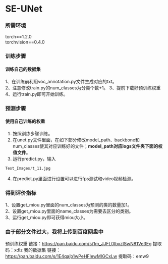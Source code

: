 # SE-UNet
### 所需环境
torch==1.2.0    
torchvision==0.4.0   
### 训练步骤

#### 训练自己的数据集
1、在训练前利用voc_annotation.py文件生成对应的txt。    
2、注意修改train.py的num_classes为分类个数+1。 
3、提前下载好预训练权重
4、运行train.py即可开始训练。  

### 预测步骤
#### 使用自己训练的权重
1. 按照训练步骤训练。    
2. 在unet.py文件里面，在如下部分修改model_path、backbone和num_classes使其对应训练好的文件；**model_path对应logs文件夹下面的权值文件**。    
3. 运行predict.py，输入    
```python
Test_Images/t_11.jpg
```   
4. 在predict.py里面进行设置可以进行fps测试和video视频检测。    

### 得到评价指标
1、设置get_miou.py里面的num_classes为预测的类的数量加1。  
2、设置get_miou.py里面的name_classes为需要去区分的类别。  
3、运行get_miou.py即可获得miou大小。  

### 由于部分文件过大，我将上传到百度网盘中
预训练权重
链接：https://pan.baidu.com/s/1m_JJFL0IbxzISwN81Ve3Eg 
提取码：xdlz
我的数据集
链接：https://pan.baidu.com/s/1E4qajb1wPeHFIewMIGCxLw 
提取码：emw9
